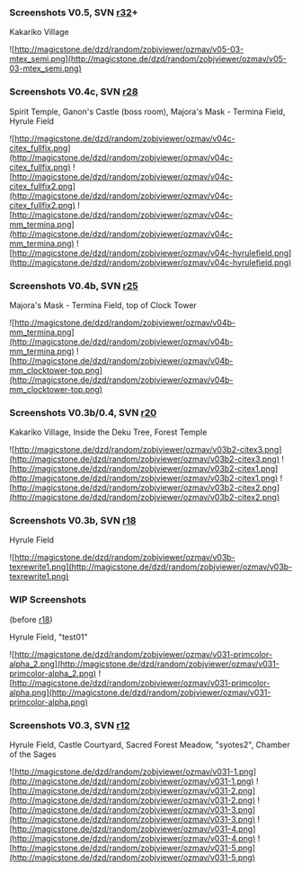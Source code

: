 ### Screenshots V0.5, SVN [r32](https://code.google.com/p/ozmav/source/detail?r=32)+ ###
Kakariko Village

![http://magicstone.de/dzd/random/zobjviewer/ozmav/v05-03-mtex_semi.png](http://magicstone.de/dzd/random/zobjviewer/ozmav/v05-03-mtex_semi.png)

### Screenshots V0.4c, SVN [r28](https://code.google.com/p/ozmav/source/detail?r=28) ###
Spirit Temple, Ganon's Castle (boss room), Majora's Mask - Termina Field, Hyrule Field

![http://magicstone.de/dzd/random/zobjviewer/ozmav/v04c-citex_fullfix.png](http://magicstone.de/dzd/random/zobjviewer/ozmav/v04c-citex_fullfix.png)
![http://magicstone.de/dzd/random/zobjviewer/ozmav/v04c-citex_fullfix2.png](http://magicstone.de/dzd/random/zobjviewer/ozmav/v04c-citex_fullfix2.png)
![http://magicstone.de/dzd/random/zobjviewer/ozmav/v04c-mm_termina.png](http://magicstone.de/dzd/random/zobjviewer/ozmav/v04c-mm_termina.png)
![http://magicstone.de/dzd/random/zobjviewer/ozmav/v04c-hyrulefield.png](http://magicstone.de/dzd/random/zobjviewer/ozmav/v04c-hyrulefield.png)

### Screenshots V0.4b, SVN [r25](https://code.google.com/p/ozmav/source/detail?r=25) ###
Majora's Mask - Termina Field, top of Clock Tower

![http://magicstone.de/dzd/random/zobjviewer/ozmav/v04b-mm_termina.png](http://magicstone.de/dzd/random/zobjviewer/ozmav/v04b-mm_termina.png)
![http://magicstone.de/dzd/random/zobjviewer/ozmav/v04b-mm_clocktower-top.png](http://magicstone.de/dzd/random/zobjviewer/ozmav/v04b-mm_clocktower-top.png)

### Screenshots V0.3b/0.4, SVN [r20](https://code.google.com/p/ozmav/source/detail?r=20) ###
Kakariko Village, Inside the Deku Tree, Forest Temple

![http://magicstone.de/dzd/random/zobjviewer/ozmav/v03b2-citex3.png](http://magicstone.de/dzd/random/zobjviewer/ozmav/v03b2-citex3.png)
![http://magicstone.de/dzd/random/zobjviewer/ozmav/v03b2-citex1.png](http://magicstone.de/dzd/random/zobjviewer/ozmav/v03b2-citex1.png)
![http://magicstone.de/dzd/random/zobjviewer/ozmav/v03b2-citex2.png](http://magicstone.de/dzd/random/zobjviewer/ozmav/v03b2-citex2.png)

### Screenshots V0.3b, SVN [r18](https://code.google.com/p/ozmav/source/detail?r=18) ###
Hyrule Field

![http://magicstone.de/dzd/random/zobjviewer/ozmav/v03b-texrewrite1.png](http://magicstone.de/dzd/random/zobjviewer/ozmav/v03b-texrewrite1.png)

### WIP Screenshots ###
(before [r18](https://code.google.com/p/ozmav/source/detail?r=18))

Hyrule Field, "test01"

![http://magicstone.de/dzd/random/zobjviewer/ozmav/v031-primcolor-alpha_2.png](http://magicstone.de/dzd/random/zobjviewer/ozmav/v031-primcolor-alpha_2.png)
![http://magicstone.de/dzd/random/zobjviewer/ozmav/v031-primcolor-alpha.png](http://magicstone.de/dzd/random/zobjviewer/ozmav/v031-primcolor-alpha.png)

### Screenshots V0.3, SVN [r12](https://code.google.com/p/ozmav/source/detail?r=12) ###
Hyrule Field, Castle Courtyard, Sacred Forest Meadow, "syotes2", Chamber of the Sages

![http://magicstone.de/dzd/random/zobjviewer/ozmav/v031-1.png](http://magicstone.de/dzd/random/zobjviewer/ozmav/v031-1.png)
![http://magicstone.de/dzd/random/zobjviewer/ozmav/v031-2.png](http://magicstone.de/dzd/random/zobjviewer/ozmav/v031-2.png)
![http://magicstone.de/dzd/random/zobjviewer/ozmav/v031-3.png](http://magicstone.de/dzd/random/zobjviewer/ozmav/v031-3.png)
![http://magicstone.de/dzd/random/zobjviewer/ozmav/v031-4.png](http://magicstone.de/dzd/random/zobjviewer/ozmav/v031-4.png)
![http://magicstone.de/dzd/random/zobjviewer/ozmav/v031-5.png](http://magicstone.de/dzd/random/zobjviewer/ozmav/v031-5.png)